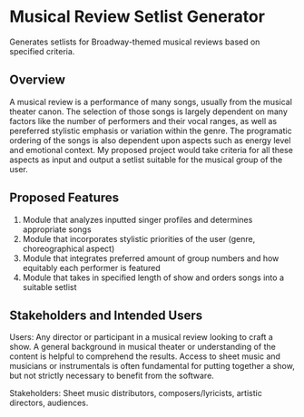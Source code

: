 # Musical Review Setlist Generator
Generates setlists for Broadway-themed musical reviews based on specified criteria.

## Overview

A musical review is a performance of many songs, usually from the musical theater canon. The selection of those songs is largely dependent on many factors like the number of performers and their vocal ranges, as well as pereferred stylistic emphasis or variation within the genre. The programatic ordering of the songs is also dependent upon aspects such as energy level and emotional context. My proposed project would take criteria for all these aspects as input and output a setlist suitable for the musical group of the user.

## Proposed Features

1. Module that analyzes inputted singer profiles and determines appropriate songs
2. Module that incorporates stylistic priorities of the user (genre, choreographical aspect)
3. Module that integrates preferred amount of group numbers and how equitably each performer is featured
4. Module that takes in specified length of show and orders songs into a suitable setlist

## Stakeholders and Intended Users

Users: Any director or participant in a musical review looking to craft a show. A general background in musical theater or understanding of the content is helpful to comprehend the results. Access to sheet music and musicians or instrumentals is often fundamental for putting together a show, but not strictly necessary to benefit from the software.

Stakeholders: Sheet music distributors, composers/lyricists, artistic directors, audiences.
